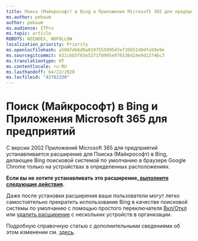 ```yaml
---
title: Поиск (Майкрософт) в Bing и Приложения Microsoft 365 для предприятий
ms.author: pebaum
author: pebaum
ms.audience: ITPro
ms.topic: article
ROBOTS: NOINDEX, NOFOLLOW
localization_priority: Priority
ms.openlocfilehash: a508fdb6d9a01975559954fef3565149dfa59e9e
ms.sourcegitcommit: 631cbb5f03e5371f0995e976536d24e9d13746c3
ms.translationtype: HT
ms.contentlocale: ru-RU
ms.lasthandoff: 04/22/2020
ms.locfileid: "43762330"
---
```

# <a name="microsoft-search-in-bing-and-microsoft-365-apps-for-enterprise"></a>Поиск (Майкрософт) в Bing и Приложения Microsoft 365 для предприятий

С версии 2002 Приложений Microsoft 365 для предприятий устанавливается расширение для Поиска (Майкрософт) в Bing, делающее Bing поисковой системой по умолчанию в браузере Google Chrome только на устройствах в определенных расположениях.

**Если вы не хотите устанавливать это расширение[, выполните следующие действия](https://docs.microsoft.com/deployoffice/microsoft-search-bing#how-to-exclude-the-extension-for-microsoft-search-in-bing-from-being-installed).**

Даже после установки расширения ваши пользователи могут легко самостоятельно прекратить использование Bing в качестве поисковой системы по умолчанию с помощью простого переключателя [Вкл/Откл](https://docs.microsoft.com/deployoffice/microsoft-search-bing#change-whether-bing-is-the-default-search-engine-for-google-chrome) или [удалить расширение](https://docs.microsoft.com/deployoffice/microsoft-search-bing#how-to-remove-the-extension-after-its-been-installed) с нескольких устройств в организации.

Подробную справочную статью с дополнительными сведениями об этом изменении см. [здесь](https://docs.microsoft.com/deployoffice/microsoft-search-bing).